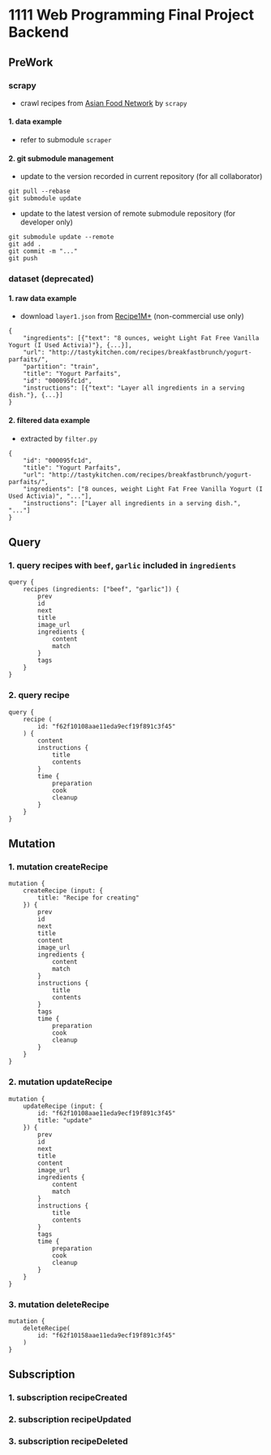# 1111 Web Programming Final Project Backend

## PreWork
### scrapy
- crawl recipes from [Asian Food Network](https://asianfoodnetwork.com/) by `scrapy`
#### 1. data example
- refer to submodule `scraper`
#### 2. git submodule management
- update to the version recorded in current repository (for all collaborator)
```
git pull --rebase
git submodule update
```
- update to the latest version of remote submodule repository (for developer only)
```
git submodule update --remote
git add .
git commit -m "..."
git push
```

### dataset (deprecated)
#### 1. raw data example
- download `layer1.json` from [Recipe1M+](http://pic2recipe.csail.mit.edu/) (non-commercial use only)
```
{
    "ingredients": [{"text": "8 ounces, weight Light Fat Free Vanilla Yogurt (I Used Activia)"}, {...}],
    "url": "http://tastykitchen.com/recipes/breakfastbrunch/yogurt-parfaits/",
    "partition": "train",
    "title": "Yogurt Parfaits",
    "id": "000095fc1d",
    "instructions": [{"text": "Layer all ingredients in a serving dish."}, {...}]
}
```
#### 2. filtered data example
- extracted by `filter.py`
```
{
    "id": "000095fc1d",
    "title": "Yogurt Parfaits",
    "url": "http://tastykitchen.com/recipes/breakfastbrunch/yogurt-parfaits/",
    "ingredients": ["8 ounces, weight Light Fat Free Vanilla Yogurt (I Used Activia)", "..."],
    "instructions": ["Layer all ingredients in a serving dish.", "..."]
}
```

## Query
### 1. query recipes with `beef`, `garlic` included in `ingredients`
```
query {
    recipes (ingredients: ["beef", "garlic"]) {
        prev
        id
        next
        title
        image_url
        ingredients {
            content
            match
        }
        tags
    }
}
```

### 2. query recipe
```
query {
    recipe (
        id: "f62f10108aae11eda9ecf19f891c3f45"
    ) {
        content
        instructions {
            title
            contents
        }
        time {
            preparation
            cook
            cleanup
        }
    }
}
```

## Mutation
### 1. mutation createRecipe
```
mutation {
    createRecipe (input: {
        title: "Recipe for creating"
    }) {
        prev
        id
        next
        title
    	content
        image_url
        ingredients {
          	content
          	match
        }
        instructions {
            title
            contents
        }
        tags
        time {
            preparation
            cook
            cleanup
        }
    }
}
```

### 2. mutation updateRecipe
```
mutation {
    updateRecipe (input: {
        id: "f62f10108aae11eda9ecf19f891c3f45"
        title: "update"
    }) {
        prev
        id
        next
        title
    	content
        image_url
        ingredients {
            content
            match
        }
        instructions {
            title
            contents
        }
        tags
        time {
            preparation
            cook
            cleanup
        }
    }
}
```

### 3. mutation deleteRecipe
```
mutation {
    deleteRecipe(
      	id: "f62f10158aae11eda9ecf19f891c3f45"
    )
}
```

## Subscription
### 1. subscription recipeCreated
### 2. subscription recipeUpdated
### 3. subscription recipeDeleted